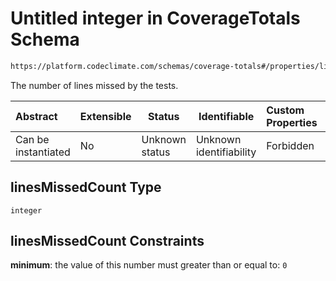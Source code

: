 # Untitled integer in CoverageTotals Schema

```txt
https://platform.codeclimate.com/schemas/coverage-totals#/properties/linesMissedCount
```

The number of lines missed by the tests.


| Abstract            | Extensible | Status         | Identifiable            | Custom Properties | Additional Properties | Access Restrictions | Defined In                                                                                      |
| :------------------ | ---------- | -------------- | ----------------------- | :---------------- | --------------------- | ------------------- | ----------------------------------------------------------------------------------------------- |
| Can be instantiated | No         | Unknown status | Unknown identifiability | Forbidden         | Allowed               | none                | [CoverageTotals.schema.json\*](../../schemas/CoverageTotals.schema.json "open original schema") |

## linesMissedCount Type

`integer`

## linesMissedCount Constraints

**minimum**: the value of this number must greater than or equal to: `0`
